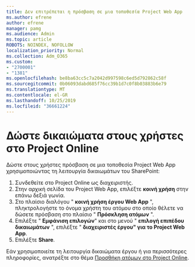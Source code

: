 ```yaml
---
title: Δεν επιτρέπεται η πρόσβαση σε μια τοποθεσία Project Web App
ms.author: efrene
author: efrene
manager: pamg
ms.audience: Admin
ms.topic: article
ROBOTS: NOINDEX, NOFOLLOW
localization_priority: Normal
ms.collection: Adm_O365
ms.custom:
- "2700001"
- "1381"
ms.openlocfilehash: be8ba63cc5c7a2042d997598c6ed5d792862c58f
ms.sourcegitcommit: 0b06093dabd685f76cc39b1d7c0f8b03883b6e79
ms.translationtype: MT
ms.contentlocale: el-GR
ms.lasthandoff: 10/25/2019
ms.locfileid: "36661224"
---
```

# <a name="give-users-permissions-in-project-online"></a>Δώστε δικαιώματα στους χρήστες στο Project Online

Δώστε στους χρήστες πρόσβαση σε μια τοποθεσία Project Web App χρησιμοποιώντας τη λειτουργία δικαιωμάτων του SharePoint:

1. Συνδεθείτε στο Project Online ως διαχειριστής.
2. Στην αρχική σελίδα του Project Web App, επιλέξτε **κοινή χρήση** στην επάνω δεξιά γωνία.
3. Στο πλαίσιο διαλόγου " **κοινή χρήση έργου Web App** ", πληκτρολογήστε το όνομα χρήστη του ατόμου στο οποίο θέλετε να δώσετε πρόσβαση στο πλαίσιο " **Πρόσκληση ατόμων** ".
4. Επιλέξτε " **Εμφάνιση επιλογών**" και στο μενού " **επιλογή επιπέδου δικαιωμάτων** ", επιλέξτε " **διαχειριστές έργου" για το Project Web App**.
5. Επιλέξτε **Share**.

Εάν χρησιμοποιείτε τη λειτουργία δικαιώματα έργου ή για περισσότερες πληροφορίες, ανατρέξτε στο θέμα [Προσθήκη ατόμων στο Project Online](https://docs.microsoft.com/projectonline/step-2-add-people-to-project-online).
